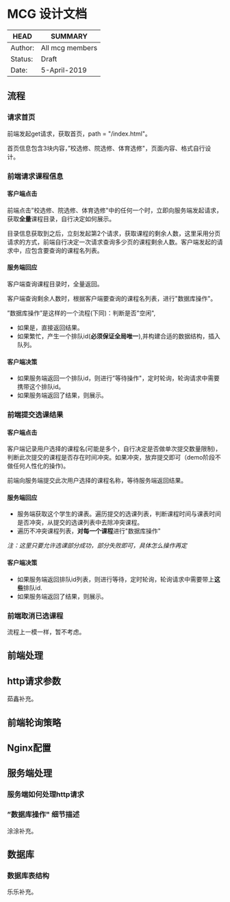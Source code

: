 # MCG 设计文档

HEAD | SUMMARY
-----|--------
Author:| All mcg members  
Status:| Draft
Date:| 5-April-2019

## 流程

### 请求首页
前端发起get请求，获取首页，path = "/index.html"。

首页信息包含3块内容，”校选修、院选修、体育选修"，页面内容、格式自行设计。

### 前端请求课程信息

#### 客户端点击
前端点击”校选修、院选修、体育选修"中的任何一个时，立即向服务端发起请求，获取**全量**课程目录，自行决定如何展示。

目录信息获取到之后，立刻发起第2个请求，获取课程的剩余人数，这里采用分页请求的方式，前端自行决定一次请求查询多少页的课程剩余人数。客户端发起的请求中，应包含要查询的课程名列表。

#### 服务端回应
客户端查询课程目录时，全量返回。

客户端查询剩余人数时，根据客户端要查询的课程名列表，进行"数据库操作"。

”数据库操作”是这样的一个流程(下同)：判断是否"空闲",
* 如果是，直接返回结果。
* 如果繁忙，产生一个排队id(**必须保证全局唯一**),并构建合适的数据结构，插入队列。

#### 客户端决策
* 如果服务端返回一个排队id，则进行”等待操作"，定时轮询，轮询请求中需要携带这个排队id。
* 如果服务端返回了结果，则展示。

### 前端提交选课结果

#### 客户端点击
客户端记录用户选择的课程名(可能是多个，自行决定是否做单次提交数量限制)，判断此次提交的课程是否存在时间冲突。如果冲突，放弃提交即可（demo阶段不做任何人性化的操作)。

前端向服务端提交此次用户选择的课程名称，等待服务端返回结果。

#### 服务端回应
* 服务端获取这个学生的课表。遍历提交的选课列表，判断课程时间与课表时间是否冲突，从提交的选课列表中去除冲突课程。
* 遍历不冲突课程列表，**对每一个课程**进行"数据库操作"

*注：这里只要允许选课部分成功，部分失败即可，具体怎么操作再定*

#### 客户端决策
* 如果服务端返回排队id列表，则进行等待，定时轮询，轮询请求中需要带上**这些**排队id.
* 如果服务端返回了结果，则展示。

### 前端取消已选课程
流程上一模一样，暂不考虑。


## 前端处理
## http请求参数
茹鑫补充。
## 前端轮询策略

## Nginx配置

## 服务端处理

### 服务端如何处理http请求

### ”数据库操作" 细节描述
涂涂补充。

## 数据库
### 数据库表结构
乐乐补充。

